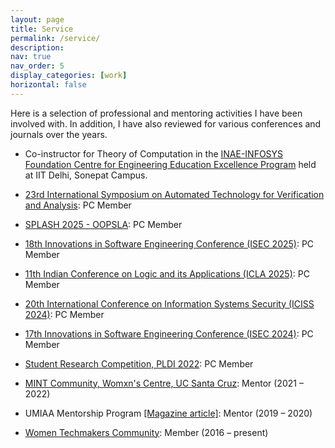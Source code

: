 ```yaml
---
layout: page
title: Service
permalink: /service/
description: 
nav: true
nav_order: 5
display_categories: [work]
horizontal: false
---
```


Here is a selection of professional and mentoring activities I have been involved with. In addition, I have also reviewed for various conferences and journals over the years. 

<ul style="text-align:left">
  <li><p>Co-instructor for Theory of Computation in the <a href="https://www.inae.in/inae-infosys-foundation-ceee-program/" target="_blank">INAE-INFOSYS Foundation Centre for Engineering Education Excellence Program</a> held at IIT Delhi, Sonepat Campus.</p></li>
	<li><p><a href="https://conf.researchr.org/home/atva-2025" target="_blank">23rd International Symposium on Automated Technology for Verification and Analysis</a>: PC Member</p></li>			
	<li><p><a href="https://2025.splashcon.org/track/OOPSLA" target="_blank">SPLASH 2025 - OOPSLA</a>: PC Member</p></li>
	<li><p><a href="https://conf.researchr.org/home/isec-2025" target="_blank">18th Innovations in Software Engineering Conference (ISEC 2025)</a>: PC Member</p></li>
	<li><p><a href="https://logicindia.org/icla/icla2025/" target="_blank">11th Indian Conference on Logic and its Applications (ICLA 2025)</a>: PC Member</p></li>
	<li><p><a href="https://iciss.isrdc.in" target="_blank">20th International Conference on Information Systems Security (ICISS 2024)</a>: PC Member</p></li>
	<li><p><a href="https://conf.researchr.org/home/isec-2024" target="_blank">17th Innovations in Software Engineering Conference (ISEC 2024)</a>: PC Member</p></li>
	<li><p><a href="https://pldi22.sigplan.org/track/pldi-2022-SRC" target="_blank">Student Research Competition, PLDI 2022</a>: PC Member</p></li>
	<li><p><a href="https://womenscenter.ucsc.edu/get-involved/mint-gallery-page.html" target="_blank">MINT Community, Womxn's Centre, UC Santa Cruz</a>: Mentor (2021 &ndash; 2022)</p></li>
	<li><p>UMIAA Mentorship Program <a href="http://alumnus.alumni.umich.edu/um-club-india-mentorship/" target="_blank">[Magazine article]</a>: Mentor (2019 &ndash; 2020)</p></li>
	<li><p><a href="https://www.womentechmakers.com" target="_blank">Women Techmakers Community</a>: Member (2016 &ndash; present)</p></li>
</ul>